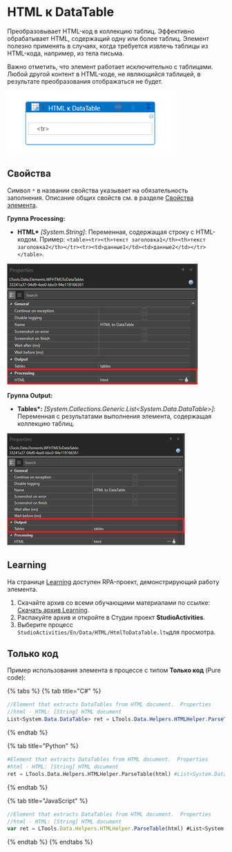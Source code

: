 # HTML к DataTable

Преобразовывает HTML-код в коллекцию таблиц. Эффективно обрабатывает HTML, содержащий одну или более таблиц. Элемент полезно применять в случаях, когда требуется извлечь таблицы из HTML-кода, например, из тела письма. 
 
 Важно отметить, что элемент работает исключительно с таблицами. Любой другой контент в HTML-коде, не являющийся таблицей, в результате преобразования отображаться не будет.


![](<../../../../.gitbook/assets1/data_table9.png>)


## Свойства

Символ `*` в названии свойства указывает на обязательность заполнения. Описание общих свойств см. в разделе [Свойства элемента](https://docs.primo-rpa.ru/primo-rpa/primo-studio/process/elements#svoistva-elementa).

**Группа Processing:**
-  **HTML\*** *[System.String]*: Переменная, содержащая строку с HTML-кодом. Пример: `<table><tr><th>текст заголовка1</th><th>текст заголовка2</th></tr><tr><td>данные1</td><td>данные2</td></tr></table>`.

![](<../../../../.gitbook/assets1/processing.png>)

**Группа Output:**
-  **Tables\*:** *[System.Collections.Generic.List<System.Data.DataTable>]*: Переменная с результатами выполнения элемента, содержащая коллекцию таблиц.

  ![](<../../../../.gitbook/assets1/1.png>)



## Learning

На странице [Learning](https://github.com/PrimoRPA/Learning) доступен RPA-проект, демонстрирующий работу элемента.

1. Скачайте архив со всеми обучающими материалами по ссылке: [Скачать архив Learning](https://github.com/PrimoRPA/Learning/archive/refs/heads/master.zip).
2. Распакуйте архив и откройте в Студии проект **StudioActivities**.
3. Выберите процесс `StudioActivities/En/Data/HTML/HtmlToDataTable.ltw`для просмотра.


## Только код

Пример использования элемента в процессе с типом **Только код** (Pure code):

{% tabs %}
{% tab title="C#" %}
```csharp
//Element that extracts DataTables from HTML document.  Properties
//html - HTML: [String] HTML document
List<System.Data.DataTable> ret = LTools.Data.Helpers.HTMLHelper.ParseTable(html);
```
{% endtab %}

{% tab title="Python" %}
```python
#Element that extracts DataTables from HTML document.  Properties
#html - HTML: [String] HTML document
ret = LTools.Data.Helpers.HTMLHelper.ParseTable(html) #List<System.Data.DataTable>
```
{% endtab %}

{% tab title="JavaScript" %}
```javascript
//Element that extracts DataTables from HTML document.  Properties
//html - HTML: [String] HTML document
var ret = LTools.Data.Helpers.HTMLHelper.ParseTable(html) #List<System.Data.DataTable>
```
{% endtab %}
{% endtabs %}
